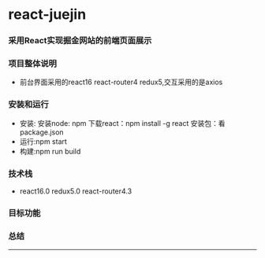 # react-juejin

### 采用React实现掘金网站的前端页面展示
### 项目整体说明
 * 前台界面采用的react16 react-router4 redux5,交互采用的是axios 
### 安装和运行
 * 安装:
    安装node: npm
    下载react：npm install -g react
    安装包：看package.json
 * 运行:npm start
 * 构建:npm run build
### 技术栈
 * react16.0 redux5.0 react-router4.3
### 目标功能
### 总结
----

